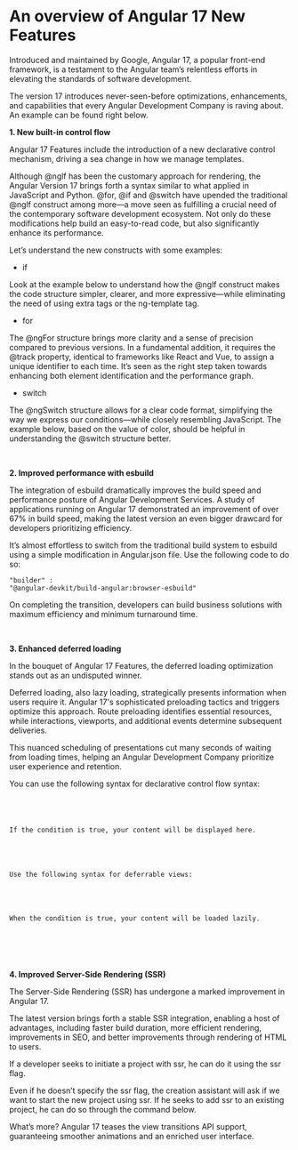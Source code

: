 # An overview of Angular 17 New Features

Introduced and maintained by Google, Angular 17, a popular front-end framework, is a testament to the Angular team’s relentless efforts in elevating the standards of software development.

The version 17 introduces never-seen-before optimizations, enhancements, and capabilities that every Angular Development Company is raving about. An example can be found right below.



<b>1. New built-in control flow</b>

Angular 17 Features include the introduction of a new declarative control mechanism, driving a sea change in how we manage templates.

Although @nglf has been the customary approach for rendering, the Angular Version 17 brings forth a syntax similar to what applied in JavaScript and Python. @for, @if and @switch have upended the traditional @nglf construct among more—a move seen as fulfilling a crucial need of the contemporary software development ecosystem. Not only do these modifications help build an easy-to-read code, but also significantly enhance its performance.

Let’s understand the new constructs with some examples:
 
<ul><li>if</li></ul>
Look at the example below to understand how the @nglf construct makes the code structure simpler, clearer, and more expressive—while eliminating the need of using extra tags or the ng-template tag.


<ul><li>for</li></ul>
 The @ngFor structure brings more clarity and a sense of precision compared to previous versions. In a fundamental addition, it requires the @track property, identical to frameworks like React and Vue, to assign a unique identifier to each time. It’s seen as the right step taken towards enhancing both element identification and the performance graph. 


<ul><li>switch</li></ul>
 The @ngSwitch structure allows for a clear code format, simplifying the way we express our conditions—while closely resembling JavaScript. The example below, based on the value of color, should be helpful in understanding the @switch structure better. 

&nbsp;</br>


<p>
<b>2. Improved performance with esbuild</b>
 
The integration of esbuild dramatically improves the build speed and performance posture of Angular Development Services. A study of applications running on Angular 17 demonstrated an improvement of over 67% in build speed, making the latest version an even bigger drawcard for developers prioritizing efficiency. 

It’s almost effortless to switch from the traditional build system to esbuild using a simple modification in Angular.json file. Use the following code to do so:

<code>"builder" : "@angular-devkit/build-angular:browser-esbuild"</code>

On completing the transition, developers can build business solutions with maximum efficiency and minimum turnaround time. 
</p>

&nbsp;</br>

<p>
<b>3. Enhanced deferred loading</b>

In the bouquet of Angular 17 Features, the deferred loading optimization stands out as an undisputed winner. 



Deferred loading, also lazy loading, strategically presents information when users require it. Angular 17's sophisticated preloading tactics and triggers optimize this approach. Route preloading identifies essential resources, while interactions, viewports, and additional events determine subsequent deliveries. 

This nuanced scheduling of presentations cut many seconds of waiting from loading times, helping an Angular Development Company prioritize user experience and retention. 

You can use the following syntax for declarative control flow syntax:
<code>
<div @if="condition">

If the condition is true, your content will be displayed here.

</div>

Use the following syntax for deferrable views:

<div @defer="condition">

When the condition is true, your content will be loaded lazily.

</div>
</code>

</p>

&nbsp;</br>

<p>
<b>4. Improved Server-Side Rendering (SSR)</b>
 
The Server-Side Rendering (SSR) has undergone a marked improvement in Angular 17. 

The latest version brings forth a stable SSR integration, enabling a host of advantages, including faster build duration, more efficient rendering, improvements in SEO, and better improvements through rendering of HTML to users.

If a developer seeks to initiate a project with ssr, he can do it using the ssr flag. 



Even if he doesn’t specify the ssr flag, the creation assistant will ask if we want to start the new project using ssr. If he seeks to add ssr to an existing project, he can do so through the command below.


What’s more? Angular 17 teases the view transitions API support, guaranteeing smoother animations and an enriched user interface.
</p>

